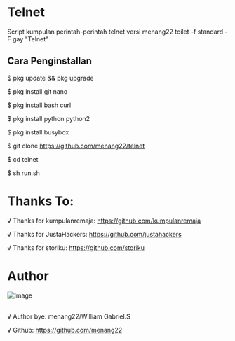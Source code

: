 # Telnet
Script kumpulan perintah-perintah telnet versi menang22
toilet -f standard -F gay "Telnet"

## Cara Penginstallan

$ pkg update && pkg upgrade

$ pkg install git nano

$ pkg install bash curl

$ pkg install python python2

$ pkg install busybox

$ git clone https://github.com/menang22/telnet

$ cd telnet

$ sh run.sh

# Thanks To:

√ Thanks for kumpulanremaja: https://github.com/kumpulanremaja

√ Thanks for JustaHackers: https://github.com/justahackers

√ Thanks for storiku: https://github.com/storiku

# Author
![Image](http://i.imgur.com/AjQIOik.jpg)
<br/><br/>

√ Author bye: menang22/William Gabriel.S

√ Github: https://github.com/menang22
